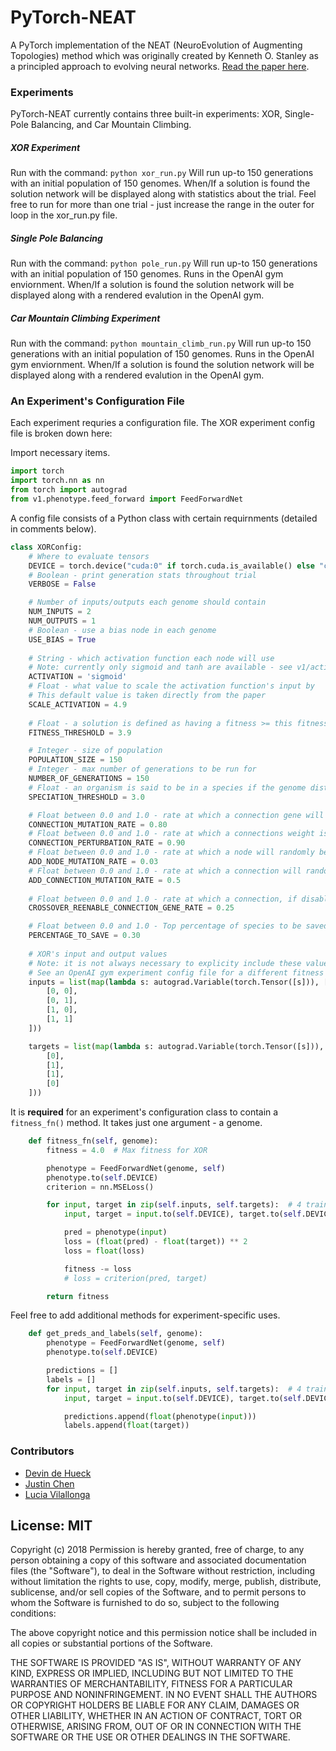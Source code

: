 # PyTorch-NEAT
A PyTorch implementation of the NEAT (NeuroEvolution of Augmenting Topologies) method which was originally created by Kenneth O. Stanley as a principled approach to evolving neural networks. [Read the paper here](http://nn.cs.utexas.edu/downloads/papers/stanley.ec02.pdf).

### Experiments
PyTorch-NEAT currently contains three built-in experiments: XOR, Single-Pole Balancing, and Car Mountain Climbing.

##### XOR Experiment
Run with the command: ```python xor_run.py```
Will run up-to 150 generations with an initial population of 150 genomes. When/If a solution is found the solution network will be displayed along with statistics about the trial. Feel free to run for more than one trial - just increase the range in the outer for loop in the xor_run.py file.

##### Single Pole Balancing
Run with the command: ```python pole_run.py```
Will run up-to 150 generations with an initial population of 150 genomes. Runs in the OpenAI gym enviornment. When/If a solution is found the solution network will be displayed along with a rendered evalution in the OpenAI gym.

##### Car Mountain Climbing Experiment
Run with the command: ```python mountain_climb_run.py```
Will run up-to 150 generations with an initial population of 150 genomes. Runs in the OpenAI gym enviornment. When/If a solution is found the solution network will be displayed along with a rendered evalution in the OpenAI gym.
### An Experiment's Configuration File
Each experiment requries a configuration file. The XOR experiment config file is broken down here:

Import necessary items.
```python
import torch
import torch.nn as nn
from torch import autograd
from v1.phenotype.feed_forward import FeedForwardNet
```

A config file consists of a Python class with certain requirnments (detailed in comments below).
```python
class XORConfig:
    # Where to evaluate tensors
    DEVICE = torch.device("cuda:0" if torch.cuda.is_available() else "cpu")
    # Boolean - print generation stats throughout trial
    VERBOSE = False

    # Number of inputs/outputs each genome should contain
    NUM_INPUTS = 2
    NUM_OUTPUTS = 1
    # Boolean - use a bias node in each genome
    USE_BIAS = True
    
    # String - which activation function each node will use
    # Note: currently only sigmoid and tanh are available - see v1/activations.py for functions
    ACTIVATION = 'sigmoid'
    # Float - what value to scale the activation function's input by
    # This default value is taken directly from the paper
    SCALE_ACTIVATION = 4.9
    
    # Float - a solution is defined as having a fitness >= this fitness threshold
    FITNESS_THRESHOLD = 3.9

    # Integer - size of population
    POPULATION_SIZE = 150
    # Integer - max number of generations to be run for
    NUMBER_OF_GENERATIONS = 150
    # Float - an organism is said to be in a species if the genome distance to the model genome of a species is <= this speciation threshold
    SPECIATION_THRESHOLD = 3.0

    # Float between 0.0 and 1.0 - rate at which a connection gene will be mutated
    CONNECTION_MUTATION_RATE = 0.80
    # Float between 0.0 and 1.0 - rate at which a connections weight is perturbed (if connection is to be mutated) 
    CONNECTION_PERTURBATION_RATE = 0.90
    # Float between 0.0 and 1.0 - rate at which a node will randomly be added to a genome
    ADD_NODE_MUTATION_RATE = 0.03
    # Float between 0.0 and 1.0 - rate at which a connection will randomly be added to a genome
    ADD_CONNECTION_MUTATION_RATE = 0.5
    
    # Float between 0.0 and 1.0 - rate at which a connection, if disabled, will be re-enabled
    CROSSOVER_REENABLE_CONNECTION_GENE_RATE = 0.25

    # Float between 0.0 and 1.0 - Top percentage of species to be saved before mating
    PERCENTAGE_TO_SAVE = 0.30
    
    # XOR's input and output values
    # Note: it is not always necessary to explicity include these values. Depends on the fitness evaluation.
    # See an OpenAI gym experiment config file for a different fitness evaluation example.
    inputs = list(map(lambda s: autograd.Variable(torch.Tensor([s])), [
        [0, 0],
        [0, 1],
        [1, 0],
        [1, 1]
    ]))

    targets = list(map(lambda s: autograd.Variable(torch.Tensor([s])), [
        [0],
        [1],
        [1],
        [0]
    ]))
```

It is **required** for an experiment's configuration class to contain a ```fitness_fn()``` method. It takes just one argument - a genome.

```python
    def fitness_fn(self, genome):
        fitness = 4.0  # Max fitness for XOR

        phenotype = FeedForwardNet(genome, self)
        phenotype.to(self.DEVICE)
        criterion = nn.MSELoss()

        for input, target in zip(self.inputs, self.targets):  # 4 training examples
            input, target = input.to(self.DEVICE), target.to(self.DEVICE)

            pred = phenotype(input)
            loss = (float(pred) - float(target)) ** 2
            loss = float(loss)

            fitness -= loss
            # loss = criterion(pred, target)

        return fitness
```
Feel free to add additional methods for experiment-specific uses.
```python
    def get_preds_and_labels(self, genome):
        phenotype = FeedForwardNet(genome, self)
        phenotype.to(self.DEVICE)

        predictions = []
        labels = []
        for input, target in zip(self.inputs, self.targets):  # 4 training examples
            input, target = input.to(self.DEVICE), target.to(self.DEVICE)

            predictions.append(float(phenotype(input)))
            labels.append(float(target))
```
### Contributors
* [Devin de Hueck](https://ddehueck.github.io/)
* [Justin Chen](https://github.com/ch3njust1n)
* [Lucia Vilallonga](https://github.com/ghostpress)

## License: MIT

Copyright (c) 2018
Permission is hereby granted, free of charge, to any person obtaining a copy
of this software and associated documentation files (the "Software"), to deal
in the Software without restriction, including without limitation the rights
to use, copy, modify, merge, publish, distribute, sublicense, and/or sell
copies of the Software, and to permit persons to whom the Software is
furnished to do so, subject to the following conditions:

The above copyright notice and this permission notice shall be included in all
copies or substantial portions of the Software.

THE SOFTWARE IS PROVIDED "AS IS", WITHOUT WARRANTY OF ANY KIND, EXPRESS OR
IMPLIED, INCLUDING BUT NOT LIMITED TO THE WARRANTIES OF MERCHANTABILITY,
FITNESS FOR A PARTICULAR PURPOSE AND NONINFRINGEMENT. IN NO EVENT SHALL THE
AUTHORS OR COPYRIGHT HOLDERS BE LIABLE FOR ANY CLAIM, DAMAGES OR OTHER
LIABILITY, WHETHER IN AN ACTION OF CONTRACT, TORT OR OTHERWISE, ARISING FROM,
OUT OF OR IN CONNECTION WITH THE SOFTWARE OR THE USE OR OTHER DEALINGS IN THE
SOFTWARE.
